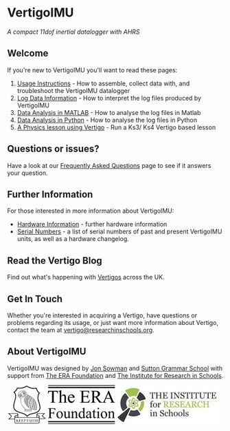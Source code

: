 # VertigoIMU

_A compact 11dof inertial datalogger with AHRS_

## Welcome

If you're new to VertigoIMU you'll want to read these pages:

1. [Usage Instructions](usage.md) - How to assemble, collect data with, and troubleshoot the VertigoIMU datalogger
2. [Log Data Information](logdata.md) - How to interpret the log files produced by VertigoIMU
3. [Data Analysis in MATLAB](VertigoIMU_Data_analysis_with_Matlab.md) - How to analyse the log files in Matlab
4. [Data Analysis in Python](VertigoIMU_Data_analysis_with_Python.md) - How to analyse the log files in Python
5. [A Physics lesson using Vertigo](Vertigo_in_the_classroom.md) - Run a Ks3/ Ks4 Vertigo based lesson



## Questions or issues?

Have a look at our [Frequently Asked Questions](faq.md) page to see if it
answers your question.

## Further Information

For those interested in more information about VertigoIMU:

* [Hardware Information](hardware.md) - further hardware information
* [Serial Numbers](serial.md) - a list of serial numbers of past and present VertigoIMU units, as well as a hardware changelog.


## Read the Vertigo Blog

Find out what's happening with [Vertigos](vertigo_blog.md) across the UK.

## Get In Touch

Whether you're interested in acquiring a Vertigo, have questions or problems
regarding its usage, or just want more information about Vertigo, contact the team at
[vertigo@researchinschools.org](mailto:vertigo@researchinschools.org).

## About VertigoIMU

VertigoIMU was designed by [Jon Sowman](https://jonsowman.com) and [Sutton
Grammar School](http://www.suttongrammar.sutton.sch.uk) with support from [The
ERA Foundation](https://www.erafoundation.org) and [The Institute for Research
in Schools](http://researchinschools.org).

![sgs-logo](sgs-logo.png) ![era-logo](eraf-logo.png) ![iris-logo](iris-logo.jpg)
